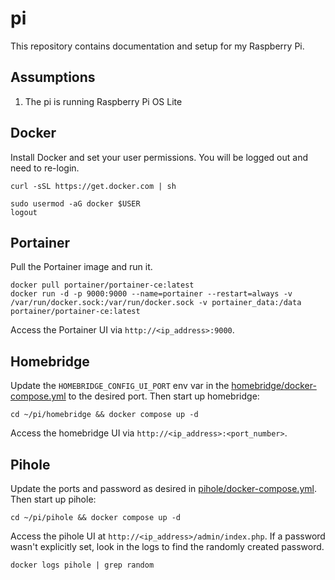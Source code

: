 # pi
This repository contains documentation and setup for my Raspberry Pi.

## Assumptions
1. The pi is running Raspberry Pi OS Lite

## Docker
Install Docker and set your user permissions. You will be logged out and need to re-login.

```
curl -sSL https://get.docker.com | sh

sudo usermod -aG docker $USER
logout
```

## Portainer
Pull the Portainer image and run it.

```
docker pull portainer/portainer-ce:latest
docker run -d -p 9000:9000 --name=portainer --restart=always -v /var/run/docker.sock:/var/run/docker.sock -v portainer_data:/data portainer/portainer-ce:latest
```

Access the Portainer UI via `http://<ip_address>:9000`.

## Homebridge
Update the `HOMEBRIDGE_CONFIG_UI_PORT` env var in the [homebridge/docker-compose.yml](https://github.com/padabap/pi/blob/main/homebridge/docker-compose.yml) to the desired port. Then start up homebridge:

```
cd ~/pi/homebridge && docker compose up -d
```

Access the homebridge UI via `http://<ip_address>:<port_number>`.

## Pihole
Update the ports and password as desired in [pihole/docker-compose.yml](https://github.com/padabap/pi/blob/main/pihole/docker-compose.yml). Then start up pihole:

```
cd ~/pi/pihole && docker compose up -d
```

Access the pihole UI at `http://<ip_address>/admin/index.php`. If a password wasn't explicitly set, look in the logs to find the randomly created password.

```
docker logs pihole | grep random
```

